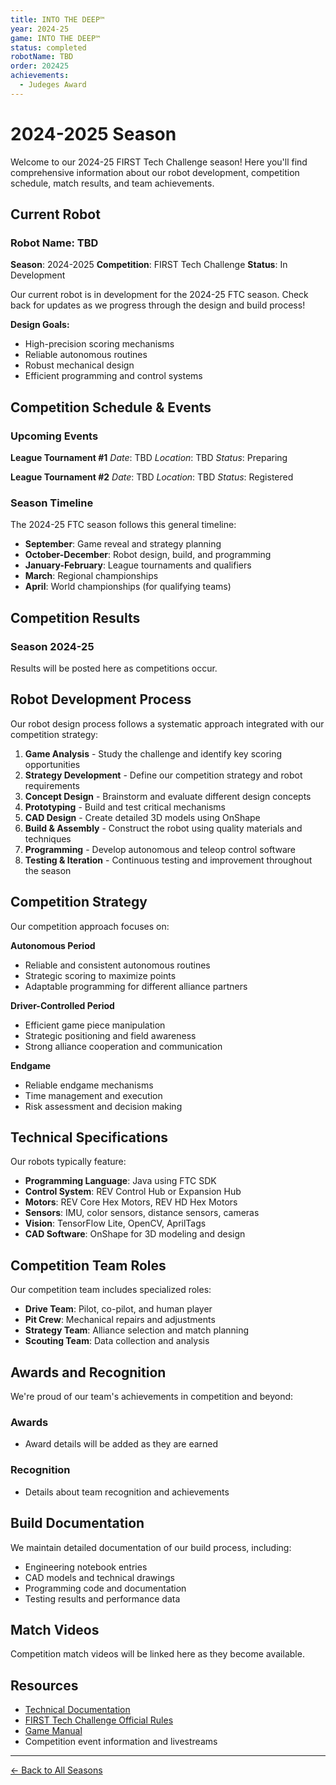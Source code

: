 ```yaml
---
title: INTO THE DEEP™
year: 2024-25
game: INTO THE DEEP™
status: completed
robotName: TBD
order: 202425
achievements:
  - Judeges Award
---
```


# 2024-2025 Season

Welcome to our 2024-25 FIRST Tech Challenge season! Here you'll find comprehensive information about our robot development, competition schedule, match results, and team achievements.

## Current Robot

### Robot Name: TBD

**Season**: 2024-2025
**Competition**: FIRST Tech Challenge
**Status**: In Development

Our current robot is in development for the 2024-25 FTC season. Check back for updates as we progress through the design and build process!

**Design Goals:**

- High-precision scoring mechanisms
- Reliable autonomous routines
- Robust mechanical design
- Efficient programming and control systems

## Competition Schedule & Events

### Upcoming Events

**League Tournament #1**
_Date_: TBD
_Location_: TBD
_Status_: Preparing

**League Tournament #2**
_Date_: TBD
_Location_: TBD
_Status_: Registered

### Season Timeline

The 2024-25 FTC season follows this general timeline:

- **September**: Game reveal and strategy planning
- **October-December**: Robot design, build, and programming
- **January-February**: League tournaments and qualifiers
- **March**: Regional championships
- **April**: World championships (for qualifying teams)

## Competition Results

### Season 2024-25

Results will be posted here as competitions occur.

## Robot Development Process

Our robot design process follows a systematic approach integrated with our competition strategy:

1. **Game Analysis** - Study the challenge and identify key scoring opportunities
2. **Strategy Development** - Define our competition strategy and robot requirements
3. **Concept Design** - Brainstorm and evaluate different design concepts
4. **Prototyping** - Build and test critical mechanisms
5. **CAD Design** - Create detailed 3D models using OnShape
6. **Build & Assembly** - Construct the robot using quality materials and techniques
7. **Programming** - Develop autonomous and teleop control software
8. **Testing & Iteration** - Continuous testing and improvement throughout the season

## Competition Strategy

Our competition approach focuses on:

**Autonomous Period**

- Reliable and consistent autonomous routines
- Strategic scoring to maximize points
- Adaptable programming for different alliance partners

**Driver-Controlled Period**

- Efficient game piece manipulation
- Strategic positioning and field awareness
- Strong alliance cooperation and communication

**Endgame**

- Reliable endgame mechanisms
- Time management and execution
- Risk assessment and decision making

## Technical Specifications

Our robots typically feature:

- **Programming Language**: Java using FTC SDK
- **Control System**: REV Control Hub or Expansion Hub
- **Motors**: REV Core Hex Motors, REV HD Hex Motors
- **Sensors**: IMU, color sensors, distance sensors, cameras
- **Vision**: TensorFlow Lite, OpenCV, AprilTags
- **CAD Software**: OnShape for 3D modeling and design

## Competition Team Roles

Our competition team includes specialized roles:

- **Drive Team**: Pilot, co-pilot, and human player
- **Pit Crew**: Mechanical repairs and adjustments
- **Strategy Team**: Alliance selection and match planning
- **Scouting Team**: Data collection and analysis

## Awards and Recognition

We're proud of our team's achievements in competition and beyond:

### Awards

- Award details will be added as they are earned

### Recognition

- Details about team recognition and achievements

## Build Documentation

We maintain detailed documentation of our build process, including:

- Engineering notebook entries
- CAD models and technical drawings
- Programming code and documentation
- Testing results and performance data

## Match Videos

Competition match videos will be linked here as they become available.

## Resources

- [Technical Documentation](/docs/intro)
- [FIRST Tech Challenge Official Rules](https://www.firstinspires.org/resource-library/ftc/game-and-season-info)
- [Game Manual](https://www.firstinspires.org/resource-library/ftc/game-and-season-info)
- Competition event information and livestreams

---

[← Back to All Seasons](/seasons)

